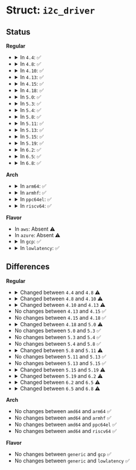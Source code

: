 # Struct: <code>i2c_driver</code>

## Status
<b>Regular</b>
<ul>
<li>
<details>
<summary>In <code>4.4</code>: ✅</summary>

```c
struct i2c_driver {
    unsigned int class;
    int (*attach_adapter)(struct i2c_adapter *);
    int (*probe)(struct i2c_client *, const struct i2c_device_id *);
    int (*remove)(struct i2c_client *);
    void (*shutdown)(struct i2c_client *);
    void (*alert)(struct i2c_client *, unsigned int);
    int (*command)(struct i2c_client *, unsigned int, void *);
    struct device_driver driver;
    const struct i2c_device_id *id_table;
    int (*detect)(struct i2c_client *, struct i2c_board_info *);
    const short unsigned int *address_list;
    struct list_head clients;
};
```
</details>
</li>
<li>
<details>
<summary>In <code>4.8</code>: ✅</summary>

```c
struct i2c_driver {
    unsigned int class;
    int (*attach_adapter)(struct i2c_adapter *);
    int (*probe)(struct i2c_client *, const struct i2c_device_id *);
    int (*remove)(struct i2c_client *);
    void (*shutdown)(struct i2c_client *);
    void (*alert)(struct i2c_client *, enum i2c_alert_protocol, unsigned int);
    int (*command)(struct i2c_client *, unsigned int, void *);
    struct device_driver driver;
    const struct i2c_device_id *id_table;
    int (*detect)(struct i2c_client *, struct i2c_board_info *);
    const short unsigned int *address_list;
    struct list_head clients;
};
```
</details>
</li>
<li>
<details>
<summary>In <code>4.10</code>: ✅</summary>

```c
struct i2c_driver {
    unsigned int class;
    int (*attach_adapter)(struct i2c_adapter *);
    int (*probe)(struct i2c_client *, const struct i2c_device_id *);
    int (*remove)(struct i2c_client *);
    int (*probe_new)(struct i2c_client *);
    void (*shutdown)(struct i2c_client *);
    void (*alert)(struct i2c_client *, enum i2c_alert_protocol, unsigned int);
    int (*command)(struct i2c_client *, unsigned int, void *);
    struct device_driver driver;
    const struct i2c_device_id *id_table;
    int (*detect)(struct i2c_client *, struct i2c_board_info *);
    const short unsigned int *address_list;
    struct list_head clients;
};
```
</details>
</li>
<li>
<details>
<summary>In <code>4.13</code>: ✅</summary>

```c
struct i2c_driver {
    unsigned int class;
    int (*attach_adapter)(struct i2c_adapter *);
    int (*probe)(struct i2c_client *, const struct i2c_device_id *);
    int (*remove)(struct i2c_client *);
    int (*probe_new)(struct i2c_client *);
    void (*shutdown)(struct i2c_client *);
    void (*alert)(struct i2c_client *, enum i2c_alert_protocol, unsigned int);
    int (*command)(struct i2c_client *, unsigned int, void *);
    struct device_driver driver;
    const struct i2c_device_id *id_table;
    int (*detect)(struct i2c_client *, struct i2c_board_info *);
    const short unsigned int *address_list;
    struct list_head clients;
    bool disable_i2c_core_irq_mapping;
};
```
</details>
</li>
<li>
<details>
<summary>In <code>4.15</code>: ✅</summary>

```c
struct i2c_driver {
    unsigned int class;
    int (*attach_adapter)(struct i2c_adapter *);
    int (*probe)(struct i2c_client *, const struct i2c_device_id *);
    int (*remove)(struct i2c_client *);
    int (*probe_new)(struct i2c_client *);
    void (*shutdown)(struct i2c_client *);
    void (*alert)(struct i2c_client *, enum i2c_alert_protocol, unsigned int);
    int (*command)(struct i2c_client *, unsigned int, void *);
    struct device_driver driver;
    const struct i2c_device_id *id_table;
    int (*detect)(struct i2c_client *, struct i2c_board_info *);
    const short unsigned int *address_list;
    struct list_head clients;
    bool disable_i2c_core_irq_mapping;
};
```
</details>
</li>
<li>
<details>
<summary>In <code>4.18</code>: ✅</summary>

```c
struct i2c_driver {
    unsigned int class;
    int (*attach_adapter)(struct i2c_adapter *);
    int (*probe)(struct i2c_client *, const struct i2c_device_id *);
    int (*remove)(struct i2c_client *);
    int (*probe_new)(struct i2c_client *);
    void (*shutdown)(struct i2c_client *);
    void (*alert)(struct i2c_client *, enum i2c_alert_protocol, unsigned int);
    int (*command)(struct i2c_client *, unsigned int, void *);
    struct device_driver driver;
    const struct i2c_device_id *id_table;
    int (*detect)(struct i2c_client *, struct i2c_board_info *);
    const short unsigned int *address_list;
    struct list_head clients;
    bool disable_i2c_core_irq_mapping;
};
```
</details>
</li>
<li>
<details>
<summary>In <code>5.0</code>: ✅</summary>

```c
struct i2c_driver {
    unsigned int class;
    int (*probe)(struct i2c_client *, const struct i2c_device_id *);
    int (*remove)(struct i2c_client *);
    int (*probe_new)(struct i2c_client *);
    void (*shutdown)(struct i2c_client *);
    void (*alert)(struct i2c_client *, enum i2c_alert_protocol, unsigned int);
    int (*command)(struct i2c_client *, unsigned int, void *);
    struct device_driver driver;
    const struct i2c_device_id *id_table;
    int (*detect)(struct i2c_client *, struct i2c_board_info *);
    const short unsigned int *address_list;
    struct list_head clients;
    bool disable_i2c_core_irq_mapping;
};
```
</details>
</li>
<li>
<details>
<summary>In <code>5.3</code>: ✅</summary>

```c
struct i2c_driver {
    unsigned int class;
    int (*probe)(struct i2c_client *, const struct i2c_device_id *);
    int (*remove)(struct i2c_client *);
    int (*probe_new)(struct i2c_client *);
    void (*shutdown)(struct i2c_client *);
    void (*alert)(struct i2c_client *, enum i2c_alert_protocol, unsigned int);
    int (*command)(struct i2c_client *, unsigned int, void *);
    struct device_driver driver;
    const struct i2c_device_id *id_table;
    int (*detect)(struct i2c_client *, struct i2c_board_info *);
    const short unsigned int *address_list;
    struct list_head clients;
    bool disable_i2c_core_irq_mapping;
};
```
</details>
</li>
<li>
<details>
<summary>In <code>5.4</code>: ✅</summary>

```c
struct i2c_driver {
    unsigned int class;
    int (*probe)(struct i2c_client *, const struct i2c_device_id *);
    int (*remove)(struct i2c_client *);
    int (*probe_new)(struct i2c_client *);
    void (*shutdown)(struct i2c_client *);
    void (*alert)(struct i2c_client *, enum i2c_alert_protocol, unsigned int);
    int (*command)(struct i2c_client *, unsigned int, void *);
    struct device_driver driver;
    const struct i2c_device_id *id_table;
    int (*detect)(struct i2c_client *, struct i2c_board_info *);
    const short unsigned int *address_list;
    struct list_head clients;
    bool disable_i2c_core_irq_mapping;
};
```
</details>
</li>
<li>
<details>
<summary>In <code>5.8</code>: ✅</summary>

```c
struct i2c_driver {
    unsigned int class;
    int (*probe)(struct i2c_client *, const struct i2c_device_id *);
    int (*remove)(struct i2c_client *);
    int (*probe_new)(struct i2c_client *);
    void (*shutdown)(struct i2c_client *);
    void (*alert)(struct i2c_client *, enum i2c_alert_protocol, unsigned int);
    int (*command)(struct i2c_client *, unsigned int, void *);
    struct device_driver driver;
    const struct i2c_device_id *id_table;
    int (*detect)(struct i2c_client *, struct i2c_board_info *);
    const short unsigned int *address_list;
    struct list_head clients;
    bool disable_i2c_core_irq_mapping;
};
```
</details>
</li>
<li>
<details>
<summary>In <code>5.11</code>: ✅</summary>

```c
struct i2c_driver {
    unsigned int class;
    int (*probe)(struct i2c_client *, const struct i2c_device_id *);
    int (*remove)(struct i2c_client *);
    int (*probe_new)(struct i2c_client *);
    void (*shutdown)(struct i2c_client *);
    void (*alert)(struct i2c_client *, enum i2c_alert_protocol, unsigned int);
    int (*command)(struct i2c_client *, unsigned int, void *);
    struct device_driver driver;
    const struct i2c_device_id *id_table;
    int (*detect)(struct i2c_client *, struct i2c_board_info *);
    const short unsigned int *address_list;
    struct list_head clients;
};
```
</details>
</li>
<li>
<details>
<summary>In <code>5.13</code>: ✅</summary>

```c
struct i2c_driver {
    unsigned int class;
    int (*probe)(struct i2c_client *, const struct i2c_device_id *);
    int (*remove)(struct i2c_client *);
    int (*probe_new)(struct i2c_client *);
    void (*shutdown)(struct i2c_client *);
    void (*alert)(struct i2c_client *, enum i2c_alert_protocol, unsigned int);
    int (*command)(struct i2c_client *, unsigned int, void *);
    struct device_driver driver;
    const struct i2c_device_id *id_table;
    int (*detect)(struct i2c_client *, struct i2c_board_info *);
    const short unsigned int *address_list;
    struct list_head clients;
};
```
</details>
</li>
<li>
<details>
<summary>In <code>5.15</code>: ✅</summary>

```c
struct i2c_driver {
    unsigned int class;
    int (*probe)(struct i2c_client *, const struct i2c_device_id *);
    int (*remove)(struct i2c_client *);
    int (*probe_new)(struct i2c_client *);
    void (*shutdown)(struct i2c_client *);
    void (*alert)(struct i2c_client *, enum i2c_alert_protocol, unsigned int);
    int (*command)(struct i2c_client *, unsigned int, void *);
    struct device_driver driver;
    const struct i2c_device_id *id_table;
    int (*detect)(struct i2c_client *, struct i2c_board_info *);
    const short unsigned int *address_list;
    struct list_head clients;
};
```
</details>
</li>
<li>
<details>
<summary>In <code>5.19</code>: ✅</summary>

```c
struct i2c_driver {
    unsigned int class;
    int (*probe)(struct i2c_client *, const struct i2c_device_id *);
    int (*remove)(struct i2c_client *);
    int (*probe_new)(struct i2c_client *);
    void (*shutdown)(struct i2c_client *);
    void (*alert)(struct i2c_client *, enum i2c_alert_protocol, unsigned int);
    int (*command)(struct i2c_client *, unsigned int, void *);
    struct device_driver driver;
    const struct i2c_device_id *id_table;
    int (*detect)(struct i2c_client *, struct i2c_board_info *);
    const short unsigned int *address_list;
    struct list_head clients;
    u32 flags;
};
```
</details>
</li>
<li>
<details>
<summary>In <code>6.2</code>: ✅</summary>

```c
struct i2c_driver {
    unsigned int class;
    int (*probe)(struct i2c_client *, const struct i2c_device_id *);
    void (*remove)(struct i2c_client *);
    int (*probe_new)(struct i2c_client *);
    void (*shutdown)(struct i2c_client *);
    void (*alert)(struct i2c_client *, enum i2c_alert_protocol, unsigned int);
    int (*command)(struct i2c_client *, unsigned int, void *);
    struct device_driver driver;
    const struct i2c_device_id *id_table;
    int (*detect)(struct i2c_client *, struct i2c_board_info *);
    const short unsigned int *address_list;
    struct list_head clients;
    u32 flags;
};
```
</details>
</li>
<li>
<details>
<summary>In <code>6.5</code>: ✅</summary>

```c
struct i2c_driver {
    unsigned int class;
    int (*probe)(struct i2c_client *);
    int (*probe_new)(struct i2c_client *);
    void (*remove)(struct i2c_client *);
    void (*shutdown)(struct i2c_client *);
    void (*alert)(struct i2c_client *, enum i2c_alert_protocol, unsigned int);
    int (*command)(struct i2c_client *, unsigned int, void *);
    struct device_driver driver;
    const struct i2c_device_id *id_table;
    int (*detect)(struct i2c_client *, struct i2c_board_info *);
    const short unsigned int *address_list;
    struct list_head clients;
    u32 flags;
};
```
</details>
</li>
<li>
<details>
<summary>In <code>6.8</code>: ✅</summary>

```c
struct i2c_driver {
    unsigned int class;
    int (*probe)(struct i2c_client *);
    void (*remove)(struct i2c_client *);
    void (*shutdown)(struct i2c_client *);
    void (*alert)(struct i2c_client *, enum i2c_alert_protocol, unsigned int);
    int (*command)(struct i2c_client *, unsigned int, void *);
    struct device_driver driver;
    const struct i2c_device_id *id_table;
    int (*detect)(struct i2c_client *, struct i2c_board_info *);
    const short unsigned int *address_list;
    struct list_head clients;
    u32 flags;
};
```
</details>
</li>
</ul>
<b>Arch</b>
<ul>
<li>
<details>
<summary>In <code>arm64</code>: ✅</summary>

```c
struct i2c_driver {
    unsigned int class;
    int (*probe)(struct i2c_client *, const struct i2c_device_id *);
    int (*remove)(struct i2c_client *);
    int (*probe_new)(struct i2c_client *);
    void (*shutdown)(struct i2c_client *);
    void (*alert)(struct i2c_client *, enum i2c_alert_protocol, unsigned int);
    int (*command)(struct i2c_client *, unsigned int, void *);
    struct device_driver driver;
    const struct i2c_device_id *id_table;
    int (*detect)(struct i2c_client *, struct i2c_board_info *);
    const short unsigned int *address_list;
    struct list_head clients;
    bool disable_i2c_core_irq_mapping;
};
```
</details>
</li>
<li>
<details>
<summary>In <code>armhf</code>: ✅</summary>

```c
struct i2c_driver {
    unsigned int class;
    int (*probe)(struct i2c_client *, const struct i2c_device_id *);
    int (*remove)(struct i2c_client *);
    int (*probe_new)(struct i2c_client *);
    void (*shutdown)(struct i2c_client *);
    void (*alert)(struct i2c_client *, enum i2c_alert_protocol, unsigned int);
    int (*command)(struct i2c_client *, unsigned int, void *);
    struct device_driver driver;
    const struct i2c_device_id *id_table;
    int (*detect)(struct i2c_client *, struct i2c_board_info *);
    const short unsigned int *address_list;
    struct list_head clients;
    bool disable_i2c_core_irq_mapping;
};
```
</details>
</li>
<li>
<details>
<summary>In <code>ppc64el</code>: ✅</summary>

```c
struct i2c_driver {
    unsigned int class;
    int (*probe)(struct i2c_client *, const struct i2c_device_id *);
    int (*remove)(struct i2c_client *);
    int (*probe_new)(struct i2c_client *);
    void (*shutdown)(struct i2c_client *);
    void (*alert)(struct i2c_client *, enum i2c_alert_protocol, unsigned int);
    int (*command)(struct i2c_client *, unsigned int, void *);
    struct device_driver driver;
    const struct i2c_device_id *id_table;
    int (*detect)(struct i2c_client *, struct i2c_board_info *);
    const short unsigned int *address_list;
    struct list_head clients;
    bool disable_i2c_core_irq_mapping;
};
```
</details>
</li>
<li>
<details>
<summary>In <code>riscv64</code>: ✅</summary>

```c
struct i2c_driver {
    unsigned int class;
    int (*probe)(struct i2c_client *, const struct i2c_device_id *);
    int (*remove)(struct i2c_client *);
    int (*probe_new)(struct i2c_client *);
    void (*shutdown)(struct i2c_client *);
    void (*alert)(struct i2c_client *, enum i2c_alert_protocol, unsigned int);
    int (*command)(struct i2c_client *, unsigned int, void *);
    struct device_driver driver;
    const struct i2c_device_id *id_table;
    int (*detect)(struct i2c_client *, struct i2c_board_info *);
    const short unsigned int *address_list;
    struct list_head clients;
    bool disable_i2c_core_irq_mapping;
};
```
</details>
</li>
</ul>
<b>Flavor</b>
<ul>
<li>
In <code>aws</code>: Absent ⚠️
</li>
<li>
In <code>azure</code>: Absent ⚠️
</li>
<li>
<details>
<summary>In <code>gcp</code>: ✅</summary>

```c
struct i2c_driver {
    unsigned int class;
    int (*probe)(struct i2c_client *, const struct i2c_device_id *);
    int (*remove)(struct i2c_client *);
    int (*probe_new)(struct i2c_client *);
    void (*shutdown)(struct i2c_client *);
    void (*alert)(struct i2c_client *, enum i2c_alert_protocol, unsigned int);
    int (*command)(struct i2c_client *, unsigned int, void *);
    struct device_driver driver;
    const struct i2c_device_id *id_table;
    int (*detect)(struct i2c_client *, struct i2c_board_info *);
    const short unsigned int *address_list;
    struct list_head clients;
    bool disable_i2c_core_irq_mapping;
};
```
</details>
</li>
<li>
<details>
<summary>In <code>lowlatency</code>: ✅</summary>

```c
struct i2c_driver {
    unsigned int class;
    int (*probe)(struct i2c_client *, const struct i2c_device_id *);
    int (*remove)(struct i2c_client *);
    int (*probe_new)(struct i2c_client *);
    void (*shutdown)(struct i2c_client *);
    void (*alert)(struct i2c_client *, enum i2c_alert_protocol, unsigned int);
    int (*command)(struct i2c_client *, unsigned int, void *);
    struct device_driver driver;
    const struct i2c_device_id *id_table;
    int (*detect)(struct i2c_client *, struct i2c_board_info *);
    const short unsigned int *address_list;
    struct list_head clients;
    bool disable_i2c_core_irq_mapping;
};
```
</details>
</li>
</ul>

## Differences
<b>Regular</b>
<ul>
<li>
<details>
<summary>Changed between <code>4.4</code> and <code>4.8</code> ⚠️</summary>
<ul>
<li>
<b>Field type changed. </b>
<code>void (*alert)(struct i2c_client *, unsigned int)</code> ➡️ <code>void (*alert)(struct i2c_client *, enum i2c_alert_protocol, unsigned int)</code>
</li>
</ul>
</details>
</li>
<li>
<details>
<summary>Changed between <code>4.8</code> and <code>4.10</code> ⚠️</summary>
<ul>
<li>
<b>Field added. </b>
<code>int (*probe_new)(struct i2c_client *)</code>
</li>
</ul>
</details>
</li>
<li>
<details>
<summary>Changed between <code>4.10</code> and <code>4.13</code> ⚠️</summary>
<ul>
<li>
<b>Field added. </b>
<code>bool disable_i2c_core_irq_mapping</code>
</li>
</ul>
</details>
</li>
<li>
No changes between <code>4.13</code> and <code>4.15</code> ✅
</li>
<li>
No changes between <code>4.15</code> and <code>4.18</code> ✅
</li>
<li>
<details>
<summary>Changed between <code>4.18</code> and <code>5.0</code> ⚠️</summary>
<ul>
<li>
<b>Field removed. </b>
<code>int (*attach_adapter)(struct i2c_adapter *)</code>
</li>
</ul>
</details>
</li>
<li>
No changes between <code>5.0</code> and <code>5.3</code> ✅
</li>
<li>
No changes between <code>5.3</code> and <code>5.4</code> ✅
</li>
<li>
No changes between <code>5.4</code> and <code>5.8</code> ✅
</li>
<li>
<details>
<summary>Changed between <code>5.8</code> and <code>5.11</code> ⚠️</summary>
<ul>
<li>
<b>Field removed. </b>
<code>bool disable_i2c_core_irq_mapping</code>
</li>
</ul>
</details>
</li>
<li>
No changes between <code>5.11</code> and <code>5.13</code> ✅
</li>
<li>
No changes between <code>5.13</code> and <code>5.15</code> ✅
</li>
<li>
<details>
<summary>Changed between <code>5.15</code> and <code>5.19</code> ⚠️</summary>
<ul>
<li>
<b>Field added. </b>
<code>u32 flags</code>
</li>
</ul>
</details>
</li>
<li>
<details>
<summary>Changed between <code>5.19</code> and <code>6.2</code> ⚠️</summary>
<ul>
<li>
<b>Field type changed. </b>
<code>int (*remove)(struct i2c_client *)</code> ➡️ <code>void (*remove)(struct i2c_client *)</code>
</li>
</ul>
</details>
</li>
<li>
<details>
<summary>Changed between <code>6.2</code> and <code>6.5</code> ⚠️</summary>
<ul>
<li>
<b>Field type changed. </b>
<code>int (*probe)(struct i2c_client *, const struct i2c_device_id *)</code> ➡️ <code>int (*probe)(struct i2c_client *)</code>
</li>
</ul>
</details>
</li>
<li>
<details>
<summary>Changed between <code>6.5</code> and <code>6.8</code> ⚠️</summary>
<ul>
<li>
<b>Field removed. </b>
<code>int (*probe_new)(struct i2c_client *)</code>
</li>
</ul>
</details>
</li>
</ul>
<b>Arch</b>
<ul>
<li>
No changes between <code>amd64</code> and <code>arm64</code> ✅
</li>
<li>
No changes between <code>amd64</code> and <code>armhf</code> ✅
</li>
<li>
No changes between <code>amd64</code> and <code>ppc64el</code> ✅
</li>
<li>
No changes between <code>amd64</code> and <code>riscv64</code> ✅
</li>
</ul>
<b>Flavor</b>
<ul>
<li>
No changes between <code>generic</code> and <code>gcp</code> ✅
</li>
<li>
No changes between <code>generic</code> and <code>lowlatency</code> ✅
</li>
</ul>
